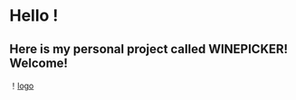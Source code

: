 # Hello ! 
##  Here is my personal project called **WINEPICKER**! Welcome!

！[logo](https://raw.githubusercontent.com/bjtuwanghui/mywinepicker/master/www/logo/logo.png)

